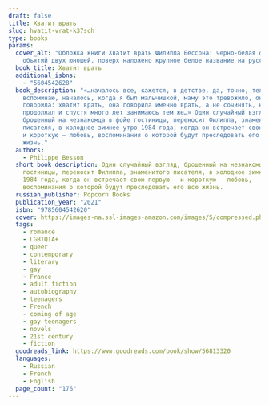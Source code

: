 ```yaml
---
draft: false
title: Хватит врать
slug: hvatit-vrat-k37sch
type: books
params:
  cover_alt: "Обложка книги Хватит врать Филиппа Бессона: черно-белая фотография
    объятий двух юношей, поверх наложено крупное белое название на русском."
  book_title: Хватит врать
  additional_isbns:
    - "5604542628"
  book_description: "«…началось все, кажется, в детстве, да, точно, теперь
    вспоминаю, началось, когда я был мальчишкой, маму это тревожило, она
    говорила: хватит врать, она говорила именно врать, а не сочинять, но я
    продолжал и спустя много лет занимаюсь тем же…» Один случайный взгляд,
    брошенный на незнакомца в фойе гостиницы, переносит Филиппа, знаменитого
    писателя, в холодное зимнее утро 1984 года, когда он встречает свою первую —
    и короткую — любовь, воспоминания о которой будут преследовать его всю
    жизнь."
  authors:
    - Philippe Besson
  short_book_description: Один случайный взгляд, брошенный на незнакомца в фойе
    гостиницы, переносит Филиппа, знаменитого писателя, в холодное зимнее утро
    1984 года, когда он встречает свою первую — и короткую — любовь,
    воспоминания о которой будут преследовать его всю жизнь.
  russian_publisher: Popcorn Books
  publication_year: "2021"
  isbn: "9785604542620"
  cover: https://images-na.ssl-images-amazon.com/images/S/compressed.photo.goodreads.com/books/1611550608i/56813320.jpg
  tags:
    - romance
    - LGBTQIA+
    - queer
    - contemporary
    - literary
    - gay
    - France
    - adult fiction
    - autobiography
    - teenagers
    - French
    - coming of age
    - gay teenagers
    - novels
    - 21st century
    - fiction
  goodreads_link: https://www.goodreads.com/book/show/56813320
  languages:
    - Russian
    - French
    - English
  page_count: "176"
---
```

